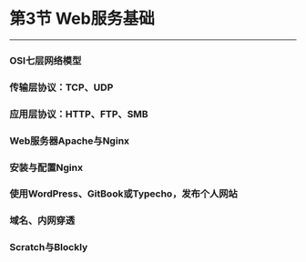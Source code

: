 # 第3节 Web服务基础

---

### OSI七层网络模型

### 传输层协议：TCP、UDP

### 应用层协议：HTTP、FTP、SMB

### Web服务器Apache与Nginx

### 安装与配置Nginx

### 使用WordPress、GitBook或Typecho，发布个人网站

### 域名、内网穿透

### Scratch与Blockly

